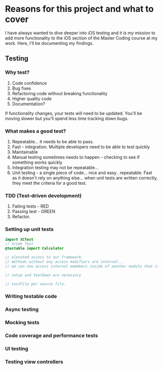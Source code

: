 # Reasons for this project and what to cover

I have always wanted to dive deeper into iOS testing and it is my mission to add more functionality to the iOS section of the Master Coding course at my work. Here, I'll be documenting my findings.

## Testing

### Why test?

1. Code confidence
2. Bug fixes
3. Refactoring code without breaking functionality
4. Higher quality code
5. Documentation?

If functionality changes, your tests will need to be updated. You'll be moving slower but you'll spend less time tracking down bugs.

### What makes a good test?

1. Repeatable... it needs to be able to pass.
2. Fast - integration. Multiple developers need to be able to test quickly
3. Maintainable
4. Manual testing sometimes needs to happen - checking to see if something works quickly
5. Integration testing may not be repeatable...
6. Unit testing - a single piece of code... nice and easy.. repeatable. Fast as it doesn't rely on anything else... when unit tests are written correctly, they meet the criteria for a good test.

### TDD (Test-driven development)

1. Failing tests - RED
2. Passing test - GREEN
3. Refactor.

### Setting up unit tests

```swift
import XCTest
// Xcode Test
@testable import Calculator

// elevated access to our framework.
// methods without any access modifiers are internal...
// we can now access internal memmbers inside of another module that isn't private.

// setup and tearDown are necessary

// testFile per source file.
```

### Writing testable code

### Async testing

### Mocking tests

### Code coverage and performance tests

### UI testing

### Testing view controllers
